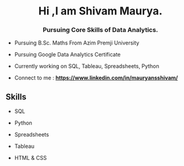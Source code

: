 <h1 align="center">Hi ,I am Shivam Maurya.</h1>
<h3 align="center">Pursuing Core Skills of Data Analytics.</h3>

- Pursuing B.Sc. Maths From Azim Premji University

- Pursuing Google Data Analytics Certificate

- Currently working on SQL, Tableau, Spreadsheets, Python

- Connect to me : **https://www.linkedin.com/in/mauryansshivam/**

## **Skills**
- SQL

- Python

- Spreadsheets

- Tableau

- HTML & CSS


